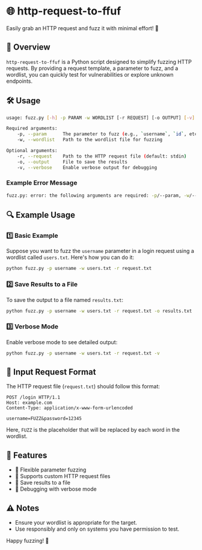# 🌐 http-request-to-ffuf

Easily grab an HTTP request and fuzz it with minimal effort! 🚀

## 📖 Overview

`http-request-to-ffuf` is a Python script designed to simplify fuzzing HTTP requests. By providing a request template, a parameter to fuzz, and a wordlist, you can quickly test for vulnerabilities or explore unknown endpoints.

## 🛠️ Usage

```bash
usage: fuzz.py [-h] -p PARAM -w WORDLIST [-r REQUEST] [-o OUTPUT] [-v]

Required arguments:
    -p, --param      The parameter to fuzz (e.g., `username`, `id`, etc.)
    -w, --wordlist   Path to the wordlist file for fuzzing

Optional arguments:
    -r, --request    Path to the HTTP request file (default: stdin)
    -o, --output     File to save the results
    -v, --verbose    Enable verbose output for debugging
```

### Example Error Message

```bash
fuzz.py: error: the following arguments are required: -p/--param, -w/--wordlist
```

## 🔍 Example Usage

### 1️⃣ Basic Example

Suppose you want to fuzz the `username` parameter in a login request using a wordlist called `users.txt`. Here's how you can do it:

```bash
python fuzz.py -p username -w users.txt -r request.txt
```

### 2️⃣ Save Results to a File

To save the output to a file named `results.txt`:

```bash
python fuzz.py -p username -w users.txt -r request.txt -o results.txt
```

### 3️⃣ Verbose Mode

Enable verbose mode to see detailed output:

```bash
python fuzz.py -p username -w users.txt -r request.txt -v
```

## 📂 Input Request Format

The HTTP request file (`request.txt`) should follow this format:

```
POST /login HTTP/1.1
Host: example.com
Content-Type: application/x-www-form-urlencoded

username=FUZZ&password=12345
```

Here, `FUZZ` is the placeholder that will be replaced by each word in the wordlist.

## 🎉 Features

- 🔄 Flexible parameter fuzzing
- 📜 Supports custom HTTP request files
- 💾 Save results to a file
- 🐛 Debugging with verbose mode

## ⚠️ Notes

- Ensure your wordlist is appropriate for the target.
- Use responsibly and only on systems you have permission to test.

Happy fuzzing! 🎯
